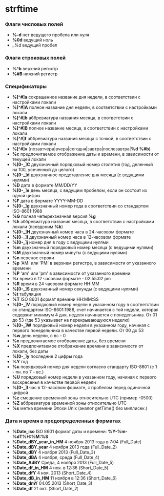 strftime
========

### Флаги числовых полей
* __%-d__           нет ведущего пробела или нуля
* __%0d__           ведущий ноль
* __%_d__           ведущий пробел

### Флаги строковых полей
* __%^b__           верхний регистр
* __%#B__           нижний регистр

### Спецификаторы
* __%[^#]a__        сокращенное название дня недели, в соответствии с настройками локали
* __%[^#]A__        полное название дня недели, в соответствии с настройками локали
* __%[^#]b__        аббревиатура названия месяца, в соответствии с настройками локали
* __%[^#]B__        полное название месяца, в соответствии с настройками локали
* __%[^#]f__        аббревиатура названия месяца с точкой, в соответствии с настройками локали
* __%[^#]v__        [позавтчера|вчера|сегодня|завтра|послезавтра|__%d__ __%#b__)
* __%c__            предпочитаемое отображение даты и времени, в зависимости от текущей локали
* __%[0-_]C__       двухзначный порядковый номер столетия (год, деленный на 100, усеченный до целого)
* __%[0-_]d__       двухзначное представление дня месяца (с ведущими нулями)
* __%D__            дата в формате MM/DD/YY
* __%[0-_]e__       день месяца, с ведущим пробелом, если он состоит из одной цифры
* __%F__            дата в формате YYYY-MM-DD
* __%[0-_]g__       двухзначный номер года в соответствии со стандартом ISO-8601:1988
* __%G__            полная четырехзначная версия __%g__
* __%h__            аббревиатура названия месяца, в соответствии с настройками локали (псевдоним __%b__)
* __%[0-_]H__       двухзначный номер часа в 24-часовом формате
* __%[0-_]I__       двухзначный номер часа в 12-часовом формате
* __%[0-_]j__       номер дня в году с ведущими нулями
* __%m__            двухзначный порядковый номер месяца (с ведущими нулями)
* __%M__            двухзначный номер минуты (с ведущими нулями)
* __%n__            перенос строки
* __%p__            'AM' или 'PM' в верхнем регистре, в зависимости от указанного времени
* __%P__            'am' или 'pm' в зависимости от указанного времени
* __%r__            время в 12 часовом формате - 02:55:02 pm
* __%R__            время в 24 часовом формате HH:MM
* __%[0-_]S__       двухзначный номер секунды (с ведущими нулями)
* __%t__            табуляция
* __%T__            ISO 8601 формат времени HH:MM:SS
* __%[0-_]V__       порядковый номер недели в указанном году в соответствии со стандартом ISO-8601:1988,
                счет начинается с той недели, которая содержит минимум 4 дня, неделя начинается с понедельника.
                От 01 до 53 (где 53 указывает на перекрывающуюся неделю)
* __%[0-_]W__       порядковый номер недели в указанном году, начиная с первого понедельника в качестве первой недели.
                От 00 до 53
* __%w__            день недели, с вс - 0
* __%x__            предпочитаемое отображение даты, без времени
* __%X__            предпочитаемое отображение времени в зависимости от локали, без даты
* __%[0-_]y__       последние 2 цифры года
* __%Y__            год
* __%u__            порядковый номер дня недели согласно стандарту ISO-8601 (с 1 - пн. по 7 - вс.)
* __%U__            порядковый номер недели в указанном году, начиная с первого воскресенья в качестве первой недели
* __%[0-_]l__       час в 12-часовом формате, с пробелом перед одиночной цифрой
* __%z__            смещение временной зоны относительно UTC (пример -0500)
* __%Z__            аббревиатура временной зоны относительно UTC
* __%s__            метка времени Эпохи Unix (аналог getTime() без миллисек.)

### Дата и время в предопределенных форматах
* __%Date_iso__                ISO 8601 формат даты и времени: __%Y-%m-%dT%H:%M:%S__
* __%Date_dBY_year_in_HM__     4 ноября 2013 года в 7:04 (Full_Date)
* __%Date_dBY_year__           4 ноября 2013 года (Full_Date_2)
* __%Date_dBY__                4 ноября 2013 (Full_Date_3)
* __%Date_dBA__                4 ноября, среда (Full_Date_4)
* __%Date_AdBY__               Среда, 4 ноября 2013 (Full_Date_5)
* __%Date_df_in_HM__           4 ноя. в 12:36 (Short_Date_5)
* __%Date_dfY__                4 ноя. 2013 (Short_Date_4)
* __%Date_dB_in_HM__           11 ноября в 12:36 (Short_Date_6)
* __%Date_dmY__                04.05.2013 (Short_Date_3)
* __%Date_df__                 21 окт. (Short_Date_2)
